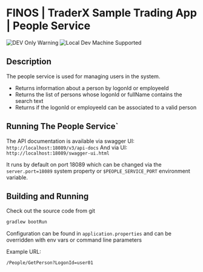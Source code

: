 # FINOS | TraderX Sample Trading App | People Service

![DEV Only Warning](https://badgen.net/badge/warning/not-for-production/red) ![Local Dev Machine Supported](http://badgen.net/badge/local-dev/supported/green)

## Description
The people service is used for managing users in the system.

* Returns information about a person by logonId or employeeId
* Returns the list of persons whose logonId or fullName contains the search text
* Returns if the logonId or employeeId can be associated to a valid person

## Running The People Service`

The API documentation is available via swagger UI:
`http://localhost:18089/v3/api-docs`
And via UI:
`http://localhost:18089/swagger-ui.html`

It runs by default on port 18089 which can be changed via the
`server.port=18089` system property or `$PEOPLE_SERVICE_PORT` environment variable.

## Building and Running
Check out the source code from git

```bash
gradlew bootRun
```

Configuration can be found in `application.properties` and can be overridden with env vars or command line parameters

Example URL:

`/People/GetPerson?LogonId=user01`
